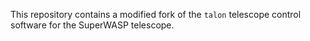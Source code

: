 This repository contains a modified fork of the `talon` telescope control software for the SuperWASP telescope.

